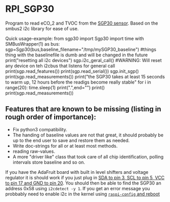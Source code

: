 # RPI_SGP30

Program to read eCO_2 and TVOC from the [SGP30 sensor](https://www.sensirion.com/fileadmin/user_upload/customers/sensirion/Dokumente/9_Gas_Sensors/Sensirion_Gas_Sensors_SGP30_Datasheet_EN.pdf). Based on the smbus2 i2c library for ease of use.


Quick usage-example: 
	 from sgp30 import Sgp30
	 import time
    with SMBusWrapper(1) as bus:
        sgp=Sgp30(bus,baseline_filename="/tmp/mySGP30_baseline") #things thing with the baselinefile is dumb and will be changed in the future
        print("resetting all i2c devices")
        sgp.i2c_geral_call() #WARNING: Will reset any device on teh i2cbus that listens for general call
        print(sgp.read_features())
        print(sgp.read_serial())
        sgp.init_sgp()
        print(sgp.read_measurements())
		  print("the SGP30 takes at least 15 seconds to warm up, 12 hours before the readigs become really stable"
		  for i in range(20):
			  time.sleep(1)
			  print(".",end="")
		  print()
        print(sgp.read_measurements())

## Features that are known to be missing (listing in rough order of importance):
* Fix python3 compatibility.
* The handing of baseline values are not that great, it should probably be up to the end user to save and restore them as needed.
* Write doc-strings for all or at least most methods.
* reading raw-values.
* A more "driver like" class that took care of all chip identification, polling intervals store baseline and so on.

If you have the AdaFruit board with built in level shifters and voltage regulator it is should work if you just plug in [SDA to pin 3, SCL to pin 5, VCC to pin 17 and GND to pin 20](https://pinout.xyz/pinout/i2c). You should then be able to find the SGP30 an address 0x58 using `i2cdetect -y 1`. If you get an error message  you probbably need to enable i2c in the kernel using  [`raspi-config` and reboot](https://learn.sparkfun.com/tutorials/raspberry-pi-spi-and-i2c-tutorial)

